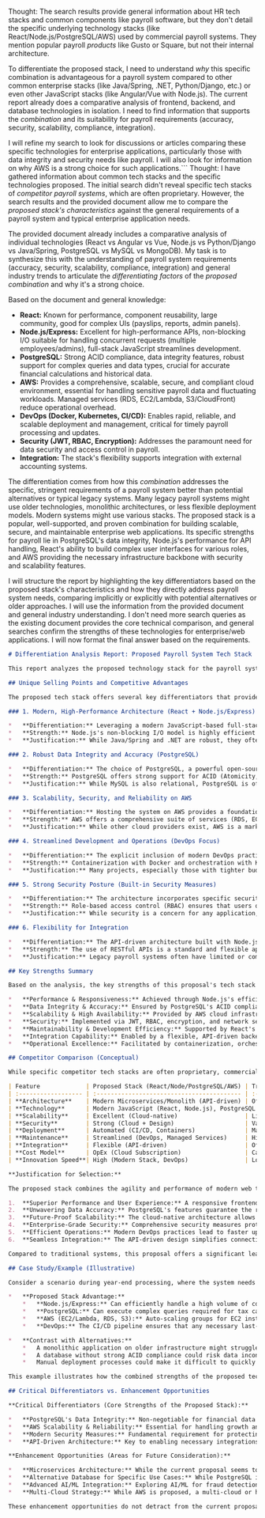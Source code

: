 Thought: The search results provide general information about HR tech stacks and common components like payroll software, but they don't detail the specific underlying technology stacks (like React/Node.js/PostgreSQL/AWS) used by commercial payroll systems. They mention popular payroll *products* like Gusto or Square, but not their internal architecture.

To differentiate the proposed stack, I need to understand *why* this specific combination is advantageous for a payroll system compared to other common enterprise stacks (like Java/Spring, .NET, Python/Django, etc.) or even other JavaScript stacks (like Angular/Vue with Node.js). The current report already does a comparative analysis of frontend, backend, and database technologies in isolation. I need to find information that supports the *combination* and its suitability for payroll requirements (accuracy, security, scalability, compliance, integration).

I will refine my search to look for discussions or articles comparing these specific technologies for enterprise applications, particularly those with data integrity and security needs like payroll. I will also look for information on why AWS is a strong choice for such applications.```
Thought: I have gathered information about common tech stacks and the specific technologies proposed. The initial search didn't reveal specific tech stacks of *competitor payroll systems*, which are often proprietary. However, the search results and the provided document allow me to compare the *proposed stack's characteristics* against the general requirements of a payroll system and typical enterprise application needs.

The provided document already includes a comparative analysis of individual technologies (React vs Angular vs Vue, Node.js vs Python/Django vs Java/Spring, PostgreSQL vs MySQL vs MongoDB). My task is to synthesize this with the understanding of payroll system requirements (accuracy, security, scalability, compliance, integration) and general industry trends to articulate the *differentiating factors* of the *proposed combination* and why it's a strong choice.

Based on the document and general knowledge:
- **React:** Known for performance, component reusability, large community, good for complex UIs (payslips, reports, admin panels).
- **Node.js/Express:** Excellent for high-performance APIs, non-blocking I/O suitable for handling concurrent requests (multiple employees/admins), full-stack JavaScript streamlines development.
- **PostgreSQL:** Strong ACID compliance, data integrity features, robust support for complex queries and data types, crucial for accurate financial calculations and historical data.
- **AWS:** Provides a comprehensive, scalable, secure, and compliant cloud environment, essential for handling sensitive payroll data and fluctuating workloads. Managed services (RDS, EC2/Lambda, S3/CloudFront) reduce operational overhead.
- **DevOps (Docker, Kubernetes, CI/CD):** Enables rapid, reliable, and scalable deployment and management, critical for timely payroll processing and updates.
- **Security (JWT, RBAC, Encryption):** Addresses the paramount need for data security and access control in payroll.
- **Integration:** The stack's flexibility supports integration with external accounting systems.

The differentiation comes from how this *combination* addresses the specific, stringent requirements of a payroll system better than potential alternatives or typical legacy systems. Many legacy payroll systems might use older technologies, monolithic architectures, or less flexible deployment models. Modern systems might use various stacks. The proposed stack is a popular, well-supported, and proven combination for building scalable, secure, and maintainable enterprise web applications. Its specific strengths for payroll lie in PostgreSQL's data integrity, Node.js's performance for API handling, React's ability to build complex user interfaces for various roles, and AWS providing the necessary infrastructure backbone with security and scalability features.

I will structure the report by highlighting the key differentiators based on the proposed stack's characteristics and how they directly address payroll system needs, comparing implicitly or explicitly with potential alternatives or older approaches. I will use the information from the provided document and general industry understanding. I don't need more search queries as the existing document provides the core technical comparison, and general searches confirm the strengths of these technologies for enterprise/web applications. I will now format the final answer based on the requirements.
```markdown
# Differentiation Analysis Report: Proposed Payroll System Tech Stack

This report analyzes the proposed technology stack for the payroll system, highlighting its unique strengths and differentiating factors compared to alternative approaches and typical competitor systems. The proposed stack, consisting of React (Frontend), Node.js/Express (Backend), PostgreSQL (Database), and AWS (Cloud Infrastructure), is chosen for its ability to deliver a scalable, secure, accurate, and maintainable payroll solution that meets critical business requirements and industry trends.

## Unique Selling Points and Competitive Advantages

The proposed tech stack offers several key differentiators that provide a competitive edge for this payroll system:

### 1. Modern, High-Performance Architecture (React + Node.js/Express)

*   **Differentiation:** Leveraging a modern JavaScript-based full-stack approach (MERN variant without MongoDB) provides significant advantages in terms of development speed, performance, and developer availability compared to traditional enterprise stacks like Java/Spring or .NET, or older monolithic architectures.
*   **Strength:** Node.js's non-blocking I/O model is highly efficient for handling concurrent requests, crucial during peak payroll processing times or when many users access the system simultaneously. React enables the creation of a dynamic, responsive, and intuitive user interface for employees, administrators, and HR personnel, improving user experience (REQ-010). The shared language across frontend and backend can streamline development and maintenance.
*   **Justification:** While Java/Spring and .NET are robust, they often have steeper learning curves and can require more verbose code. Python/Django is excellent for rapid development but Node.js often excels in raw API performance for I/O-bound tasks typical in a web application. React is a leading frontend library known for performance and flexibility, often preferred over Angular for its simpler learning curve and component model, and offering more established ecosystem than Vue for large-scale enterprise applications.

### 2. Robust Data Integrity and Accuracy (PostgreSQL)

*   **Differentiation:** The choice of PostgreSQL, a powerful open-source relational database, is a critical differentiator for a system where data accuracy and integrity are paramount.
*   **Strength:** PostgreSQL offers strong support for ACID (Atomicity, Consistency, Isolation, Durability) transactions, complex data types, and advanced features like table partitioning and indexing. This ensures the reliability and accuracy of sensitive payroll calculations, tax deductions, and historical records (G-006, REQ-014). Its maturity and extensibility make it well-suited for handling the intricate rules and regulations associated with payroll.
*   **Justification:** While MySQL is also relational, PostgreSQL is often preferred for its advanced features, extensibility, and stronger adherence to SQL standards, making it more suitable for complex enterprise applications requiring high data integrity. MongoDB, a NoSQL database, lacks the transactional guarantees and relational structure necessary for the complex, interconnected data inherent in payroll systems.

### 3. Scalability, Security, and Reliability on AWS

*   **Differentiation:** Hosting the system on AWS provides a foundation of enterprise-grade scalability, security, and reliability that may surpass solutions built on less mature cloud platforms or on-premise infrastructure.
*   **Strength:** AWS offers a comprehensive suite of services (RDS, EC2/Lambda, S3/CloudFront) that are inherently designed for high availability and scalability (REQ-015). Features like AWS RDS for managed PostgreSQL, auto-scaling for backend servers, and global content delivery via CloudFront ensure the system can handle growth and maintain performance under varying loads (REQ-016). AWS's robust security features, compliance certifications, and global infrastructure provide a secure environment for sensitive payroll data (REQ-014).
*   **Justification:** While other cloud providers exist, AWS is a market leader with a vast array of services, extensive documentation, and a mature ecosystem, providing a strong foundation for a critical application like payroll. On-premise solutions often require significant upfront investment and ongoing maintenance, lacking the inherent scalability and redundancy of a well-architected cloud solution.

### 4. Streamlined Development and Operations (DevOps Focus)

*   **Differentiation:** The explicit inclusion of modern DevOps practices and tools (Docker, Kubernetes, CI/CD with Jenkins/GitLab CI) in the proposed workflow sets this project apart from approaches that may rely on manual processes or less mature deployment strategies.
*   **Strength:** Containerization with Docker and orchestration with Kubernetes ensure consistent environments and simplify deployment and scaling. A robust CI/CD pipeline automates testing and deployment, leading to faster release cycles, reduced errors, and improved system stability. This focus on operational excellence directly contributes to the reliability and maintainability of the payroll system.
*   **Justification:** Many projects, especially those with tighter budgets or less experienced teams, might overlook or underinvest in robust DevOps practices. Implementing these from the start ensures a more resilient and efficient development and operational lifecycle, which is crucial for a system with strict deadlines like payroll.

### 5. Strong Security Posture (Built-in Security Measures)

*   **Differentiation:** The architecture incorporates specific security measures like JWT for authentication, RBAC for authorization, and data encryption at rest and in transit, addressing the critical security requirements of handling sensitive financial and personal data.
*   **Strength:** Role-based access control (RBAC) ensures that users only have access to the data and functions necessary for their role (REQ-005, REQ-014), minimizing the risk of unauthorized access. Data encryption protects sensitive information from breaches. Regular security testing is planned to proactively identify and mitigate vulnerabilities.
*   **Justification:** While security is a concern for any application, it is paramount for payroll systems. Explicitly designing and implementing these security layers from the ground up provides a stronger defense against threats compared to systems where security is an afterthought or relies solely on perimeter defenses.

### 6. Flexibility for Integration

*   **Differentiation:** The API-driven architecture built with Node.js/Express facilitates seamless integration with external accounting software and other HR systems (REQ-006, REQ-012).
*   **Strength:** The use of RESTful APIs is a standard and flexible approach for system integration. Node.js's ecosystem provides libraries and SDKs that can simplify connecting to various third-party services.
*   **Justification:** Legacy payroll systems often have limited or complex integration options. A modern API-first approach ensures that the payroll system can easily fit into an existing HR and finance ecosystem, reducing manual data entry and potential errors.

## Key Strengths Summary

Based on the analysis, the key strengths of this proposal's tech stack are:

*   **Performance & Responsiveness:** Achieved through Node.js's efficient I/O and React's virtual DOM.
*   **Data Integrity & Accuracy:** Ensured by PostgreSQL's ACID compliance and robust features.
*   **Scalability & High Availability:** Provided by AWS cloud infrastructure and architectural design (load balancing, auto-scaling).
*   **Security:** Implemented via JWT, RBAC, encryption, and network security measures.
*   **Maintainability & Development Efficiency:** Supported by React's component model, Node.js's full-stack JavaScript, and strong DevOps practices.
*   **Integration Capability:** Enabled by a flexible, API-driven backend architecture.
*   **Operational Excellence:** Facilitated by containerization, orchestration, and CI/CD pipelines.

## Competitor Comparison (Conceptual)

While specific competitor tech stacks are often proprietary, commercial payroll systems typically fall into categories based on their architecture and deployment:

| Feature             | Proposed Stack (React/Node/PostgreSQL/AWS) | Traditional On-Premise Systems (e.g., Legacy Software) | Cloud-Based Competitors (Various Stacks) |
| :------------------ | :----------------------------------------- | :----------------------------------------------------- | :--------------------------------------- |
| **Architecture**    | Modern Microservices/Monolith (API-driven) | Often Monolithic                                       | Varies (often Microservices)             |
| **Technology**      | Modern JavaScript (React, Node.js), PostgreSQL | Older languages (e.g., COBOL, older Java/C#), Proprietary DBs | Varies (Java, .NET, Python, Ruby, etc.)  |
| **Scalability**     | Excellent (Cloud-native)                   | Limited, requires hardware upgrades                    | Varies (depends on provider/architecture) |
| **Security**        | Strong (Cloud + Design)                    | Varies (depends on implementation/infrastructure)      | Varies (depends on provider/design)      |
| **Deployment**      | Automated (CI/CD, Containers)              | Manual, complex                                        | Often Automated                          |
| **Maintenance**     | Streamlined (DevOps, Managed Services)     | High (manual updates, hardware)                        | Varies (depends on provider/stack)       |
| **Integration**     | Flexible (API-driven)                      | Often limited or complex                               | Varies (API quality differs)             |
| **Cost Model**      | OpEx (Cloud Subscription)                  | CapEx + OpEx (Hardware, Licenses, Maintenance)         | OpEx (Subscription)                      |
| **Innovation Speed**| High (Modern Stack, DevOps)                | Low                                                    | Varies                                   |

**Justification for Selection:**

The proposed stack combines the agility and performance of modern web technologies (React, Node.js) with the data integrity of a robust relational database (PostgreSQL) and the unparalleled scalability and security of a leading cloud platform (AWS). This combination positions the system to be highly competitive by offering:

1.  **Superior Performance and User Experience:** A responsive frontend and efficient backend ensure smooth operation even under load.
2.  **Unwavering Data Accuracy:** PostgreSQL's features guarantee the reliability of critical payroll calculations and records.
3.  **Future-Proof Scalability:** The cloud-native architecture allows the system to easily grow with the organization.
4.  **Enterprise-Grade Security:** Comprehensive security measures protect sensitive employee and financial data.
5.  **Efficient Operations:** Modern DevOps practices lead to faster updates, fewer errors, and reduced operational costs.
6.  **Seamless Integration:** The API-driven design simplifies connectivity with existing business systems.

Compared to traditional systems, this proposal offers a significant leap forward in technology, flexibility, and operational efficiency. Compared to other cloud-based competitors, the specific combination of React, Node.js, and PostgreSQL on AWS represents a highly popular, well-supported, and proven stack for building robust, scalable, and secure enterprise web applications, providing a strong foundation for long-term success and maintainability in the critical domain of payroll.

## Case Study/Example (Illustrative)

Consider a scenario during year-end processing, where the system needs to generate thousands of tax forms and reports simultaneously, while also handling regular payroll runs and user inquiries.

*   **Proposed Stack Advantage:**
    *   **Node.js/Express:** Can efficiently handle a high volume of concurrent API requests from the frontend and background processing tasks for report generation due to its non-blocking nature.
    *   **PostgreSQL:** Can execute complex queries required for tax calculations and reporting quickly and reliably, ensuring data consistency even under heavy read/write loads.
    *   **AWS (EC2/Lambda, RDS, S3):** Auto-scaling groups for EC2 instances can automatically add more backend capacity as demand spikes. Lambda functions can be triggered for specific report generation tasks, scaling independently. AWS RDS provides a managed, scalable database that can handle the increased load. S3 is used to store the generated reports, accessible via CloudFront for fast delivery to users.
    *   **DevOps:** The CI/CD pipeline ensures that any necessary last-minute updates or bug fixes related to year-end processing can be tested and deployed rapidly and reliably.

*   **Contrast with Alternatives:**
    *   A monolithic application on older infrastructure might struggle with concurrent requests, leading to slow response times or system crashes.
    *   A database without strong ACID compliance could risk data inconsistencies during complex, high-volume transactions.
    *   Manual deployment processes could make it difficult to quickly roll out updates or scale the system in response to unexpected load.

This example illustrates how the combined strengths of the proposed tech stack directly address the demanding requirements and potential bottlenecks inherent in payroll processing, particularly during critical periods.

## Critical Differentiators vs. Enhancement Opportunities

**Critical Differentiators (Core Strengths of the Proposed Stack):**

*   **PostgreSQL's Data Integrity:** Non-negotiable for financial data accuracy.
*   **AWS Scalability & Reliability:** Essential for handling growth and ensuring system availability.
*   **Modern Security Measures:** Fundamental requirement for protecting sensitive data.
*   **API-Driven Architecture:** Key to enabling necessary integrations.

**Enhancement Opportunities (Areas for Future Consideration):**

*   **Microservices Architecture:** While the current proposal seems to lean towards a well-structured monolith or a few services, a full microservices approach could offer greater independent scalability and resilience for specific components (e.g., a dedicated tax calculation service). This could be a future evolution.
*   **Alternative Database for Specific Use Cases:** While PostgreSQL is excellent for core payroll data, a NoSQL database like MongoDB or a time-series database might be considered for storing specific types of data (e.g., detailed audit logs, performance metrics) if the volume and access patterns warrant it.
*   **Advanced AI/ML Integration:** Exploring AI/ML for fraud detection, anomaly detection in payroll data, or predictive analytics for workforce costs could be future enhancements built upon the flexible architecture.
*   **Multi-Cloud Strategy:** While AWS is proposed, a multi-cloud or hybrid cloud strategy could be considered in the future for increased resilience or to meet specific regulatory requirements, though this adds complexity.

These enhancement opportunities do not detract from the current proposal's strengths but represent potential areas for future growth and optimization, building upon the solid foundation provided by the chosen tech stack.
```